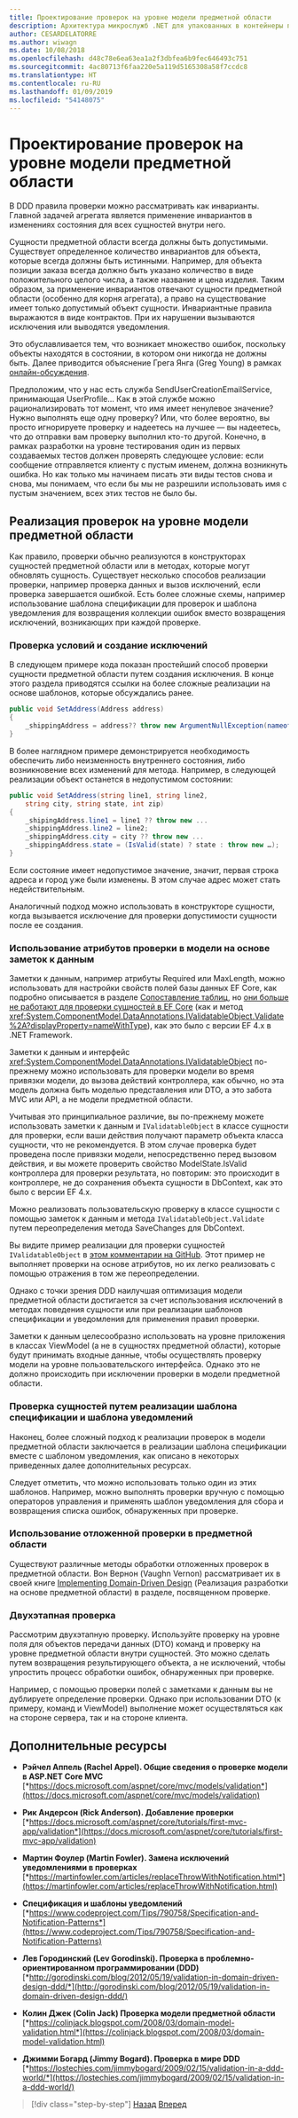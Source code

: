 ```yaml
---
title: Проектирование проверок на уровне модели предметной области
description: Архитектура микрослужб .NET для упакованных в контейнеры приложений .NET | Ключевые понятия проверок на уровне модели предметной области.
author: CESARDELATORRE
ms.author: wiwagn
ms.date: 10/08/2018
ms.openlocfilehash: d48c78e6ea63ea1a2f3dbfea6b9fec646493c751
ms.sourcegitcommit: 4ac80713f6faa220e5a119d5165308a58f7ccdc8
ms.translationtype: HT
ms.contentlocale: ru-RU
ms.lasthandoff: 01/09/2019
ms.locfileid: "54148075"
---
```

# <a name="design-validations-in-the-domain-model-layer"></a>Проектирование проверок на уровне модели предметной области

В DDD правила проверки можно рассматривать как инварианты. Главной задачей агрегата является применение инвариантов в изменениях состояния для всех сущностей внутри него.

Сущности предметной области всегда должны быть допустимыми. Существует определенное количество инвариантов для объекта, которые всегда должны быть истинными. Например, для объекта позиции заказа всегда должно быть указано количество в виде положительного целого числа, а также название и цена изделия. Таким образом, за применение инвариантов отвечают сущности предметной области (особенно для корня агрегата), а право на существование имеет только допустимый объект сущности. Инвариантные правила выражаются в виде контрактов. При их нарушении вызываются исключения или выводятся уведомления.

Это обуславливается тем, что возникает множество ошибок, поскольку объекты находятся в состоянии, в котором они никогда не должны быть. Далее приводится объяснение Грега Янга (Greg Young) в рамках [онлайн-обсуждения](https://jeffreypalermo.com/2009/05/the-fallacy-of-the-always-valid-entity/).

Предположим, что у нас есть служба SendUserCreationEmailService, принимающая UserProfile... Как в этой службе можно рационализировать тот момент, что имя имеет ненулевое значение? Нужно выполнять еще одну проверку? Или, что более вероятно, вы просто игнорируете проверку и надеетесь на лучшее — вы надеетесь, что до отправки вам проверку выполнил кто-то другой. Конечно, в рамках разработки на уровне тестирования один из первых создаваемых тестов должен проверять следующее условие: если сообщение отправляется клиенту с пустым именем, должна возникнуть ошибка. Но как только мы начинаем писать эти виды тестов снова и снова, мы понимаем, что если бы мы не разрешили использовать имя с пустым значением, всех этих тестов не было бы.

## <a name="implement-validations-in-the-domain-model-layer"></a>Реализация проверок на уровне модели предметной области

Как правило, проверки обычно реализуются в конструкторах сущностей предметной области или в методах, которые могут обновлять сущность. Существует несколько способов реализации проверки, например проверка данных и вызов исключений, если проверка завершается ошибкой. Есть более сложные схемы, например использование шаблона спецификации для проверок и шаблона уведомления для возвращения коллекции ошибок вместо возвращения исключений, возникающих при каждой проверке.

### <a name="validate-conditions-and-throw-exceptions"></a>Проверка условий и создание исключений

В следующем примере кода показан простейший способ проверки сущности предметной области путем создания исключения. В конце этого раздела приводятся ссылки на более сложные реализации на основе шаблонов, которые обсуждались ранее.

```csharp
public void SetAddress(Address address)
{
    _shippingAddress = address?? throw new ArgumentNullException(nameof(address));
}
```

В более наглядном примере демонстрируется необходимость обеспечить либо неизменность внутреннего состояния, либо возникновение всех изменений для метода. Например, в следующей реализации объект останется в недопустимом состоянии:

```csharp
public void SetAddress(string line1, string line2,
    string city, string state, int zip)
{
    _shipingAddress.line1 = line1 ?? throw new ...
    _shippingAddress.line2 = line2;
    _shippingAddress.city = city ?? throw new ...
    _shippingAddress.state = (IsValid(state) ? state : throw new …);
}
```

Если состояние имеет недопустимое значение, значит, первая строка адреса и город уже были изменены. В этом случае адрес может стать недействительным.

Аналогичный подход можно использовать в конструкторе сущности, когда вызывается исключение для проверки допустимости сущности после ее создания.

### <a name="use-validation-attributes-in-the-model-based-on-data-annotations"></a>Использование атрибутов проверки в модели на основе заметок к данным

Заметки к данным, например атрибуты Required или MaxLength, можно использовать для настройки свойств полей базы данных EF Core, как подробно описывается в разделе [Сопоставление таблиц](infrastructure-persistence-layer-implemenation-entity-framework-core.md#table-mapping), но [они больше не работают для проверки сущностей в EF Core](https://github.com/aspnet/EntityFrameworkCore/issues/3680) (как и метод <xref:System.ComponentModel.DataAnnotations.IValidatableObject.Validate%2A?displayProperty=nameWithType>), как это было с версии EF 4.x в .NET Framework.

Заметки к данным и интерфейс <xref:System.ComponentModel.DataAnnotations.IValidatableObject> по-прежнему можно использовать для проверки модели во время привязки модели, до вызова действий контроллера, как обычно, но эта модель должна быть моделью представления или DTO, а это забота MVC или API, а не модели предметной области.

Учитывая это принципиальное различие, вы по-прежнему можете использовать заметки к данным и `IValidatableObject` в классе сущности для проверки, если ваши действия получают параметр объекта класса сущности, что не рекомендуется. В этом случае проверка будет проведена после привязки модели, непосредственно перед вызовом действия, и вы можете проверить свойство ModelState.IsValid контроллера для проверки результата, но повторим: это происходит в контроллере, не до сохранения объекта сущности в DbContext, как это было с версии EF 4.x.

Можно реализовать пользовательскую проверку в классе сущности с помощью заметок к данным и метода `IValidatableObject.Validate` путем переопределения метода SaveChanges для DbContext.

Вы видите пример реализации для проверки сущностей `IValidatableObject` в [этом комментарии на GitHub](https://github.com/aspnet/EntityFrameworkCore/issues/3680#issuecomment-155502539). Этот пример не выполняет проверки на основе атрибутов, но их легко реализовать с помощью отражения в том же переопределении.

Однако с точки зрения DDD наилучшая оптимизация модели предметной области достигается за счет использования исключений в методах поведения сущности или при реализации шаблонов спецификации и уведомления для применения правил проверки.

Заметки к данным целесообразно использовать на уровне приложения в классах ViewModel (а не в сущностях предметной области), которые будут принимать входные данные, чтобы осуществлять проверку модели на уровне пользовательского интерфейса. Однако это не должно происходить при исключении проверки в модели предметной области.

### <a name="validate-entities-by-implementing-the-specification-pattern-and-the-notification-pattern"></a>Проверка сущностей путем реализации шаблона спецификации и шаблона уведомлений

Наконец, более сложный подход к реализации проверок в модели предметной области заключается в реализации шаблона спецификации вместе с шаблоном уведомления, как описано в некоторых приведенных далее дополнительных ресурсах.

Следует отметить, что можно использовать только один из этих шаблонов. Например, можно выполнять проверки вручную с помощью операторов управления и применять шаблон уведомления для сбора и возвращения списка ошибок, обнаруженных при проверке.

### <a name="use-deferred-validation-in-the-domain"></a>Использование отложенной проверки в предметной области

Существуют различные методы обработки отложенных проверок в предметной области. Вон Вернон (Vaughn Vernon) рассматривает их в своей книге [Implementing Domain-Driven Design](https://www.amazon.com/Implementing-Domain-Driven-Design-Vaughn-Vernon/dp/0321834577) (Реализация разработки на основе предметной области) в разделе, посвященном проверке.

### <a name="two-step-validation"></a>Двухэтапная проверка

Рассмотрим двухэтапную проверку. Используйте проверку на уровне поля для объектов передачи данных (DTO) команд и проверку на уровне предметной области внутри сущностей. Это можно сделать путем возвращения результирующего объекта, а не исключений, чтобы упростить процесс обработки ошибок, обнаруженных при проверке.

Например, с помощью проверки полей с заметками к данным вы не дублируете определение проверки. Однако при использовании DTO (к примеру, команд и ViewModel) выполнение может осуществляться как на стороне сервера, так и на стороне клиента.

## <a name="additional-resources"></a>Дополнительные ресурсы

- **Рэйчел Аппель (Rachel Appel). Общие сведения о проверке модели в ASP.NET Core MVC** \
  [*https://docs.microsoft.com/aspnet/core/mvc/models/validation*](https://docs.microsoft.com/aspnet/core/mvc/models/validation)

- **Рик Андерсон (Rick Anderson). Добавление проверки** \
  [*https://docs.microsoft.com/aspnet/core/tutorials/first-mvc-app/validation*](https://docs.microsoft.com/aspnet/core/tutorials/first-mvc-app/validation)

- **Мартин Фоулер (Martin Fowler). Замена исключений уведомлениями в проверках** \
  [*https://martinfowler.com/articles/replaceThrowWithNotification.html*](https://martinfowler.com/articles/replaceThrowWithNotification.html)

- **Спецификация и шаблоны уведомлений** \
  [*https://www.codeproject.com/Tips/790758/Specification-and-Notification-Patterns*](https://www.codeproject.com/Tips/790758/Specification-and-Notification-Patterns)

- **Лев Городинский (Lev Gorodinski). Проверка в проблемно-ориентированном программировании (DDD)** \
  [*http://gorodinski.com/blog/2012/05/19/validation-in-domain-driven-design-ddd/*](http://gorodinski.com/blog/2012/05/19/validation-in-domain-driven-design-ddd/)

- **Колин Джек (Colin Jack) Проверка модели предметной области** \
  [*https://colinjack.blogspot.com/2008/03/domain-model-validation.html*](https://colinjack.blogspot.com/2008/03/domain-model-validation.html)

- **Джимми Богард (Jimmy Bogard). Проверка в мире DDD** \
  [*https://lostechies.com/jimmybogard/2009/02/15/validation-in-a-ddd-world/*](https://lostechies.com/jimmybogard/2009/02/15/validation-in-a-ddd-world/)

>[!div class="step-by-step"]
>[Назад](enumeration-classes-over-enum-types.md)
>[Вперед](client-side-validation.md)
